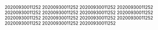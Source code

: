 20200930011252
20200930011252
20200930011252
20200930011252
20200930011252
20200930011252
20200930011252
20200930011252
20200930011252
20200930011252
20200930011252
20200930011252
20200930011252
20200930011252
20200930011252
